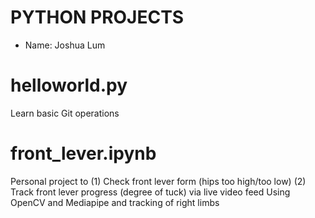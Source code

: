 # PYTHON PROJECTS

- Name: Joshua Lum

# helloworld.py

Learn basic Git operations

# front_lever.ipynb

Personal project to (1) Check front lever form (hips too high/too low) (2) Track front lever progress (degree of tuck) via live video feed
Using OpenCV and Mediapipe and tracking of right limbs